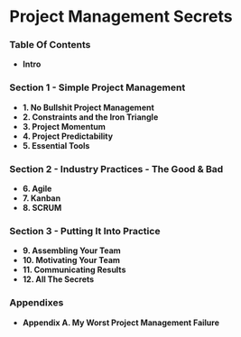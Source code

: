 # Project Management Secrets

### Table Of Contents
* **Intro**

### Section 1 - Simple Project Management
* **1. No Bullshit Project Management**
* **2. Constraints and the Iron Triangle**
* **3. Project Momentum**
* **4. Project Predictability**
* **5. Essential Tools**

### Section 2 - Industry Practices - The Good & Bad
* **6. Agile**
* **7. Kanban**
* **8. SCRUM**

### Section 3 - Putting It Into Practice
* **9. Assembling Your Team**
* **10. Motivating Your Team**
* **11. Communicating Results**
* **12. All The Secrets**

### Appendixes
* **Appendix A. My Worst Project Management Failure**